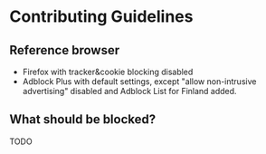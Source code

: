 # Contributing Guidelines

## Reference browser

* Firefox with tracker&cookie blocking disabled
* Adblock Plus with default settings, except "allow non-intrusive advertising" disabled and Adblock List for Finland added.

## What should be blocked?

TODO
